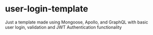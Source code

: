 # user-login-template
Just a template made using Mongoose, Apollo, and GraphQL with basic user login, validation and JWT Authentication functionality
